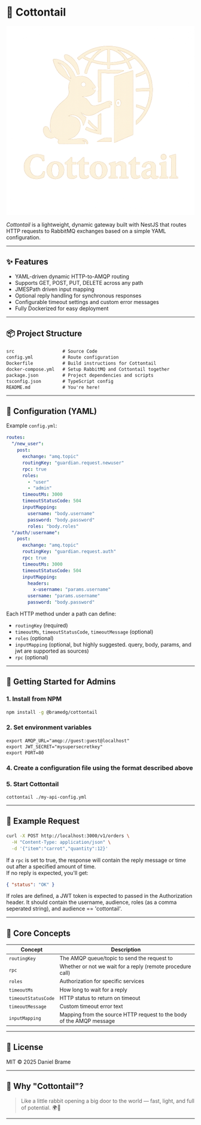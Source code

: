 # 🐇 Cottontail

![image](./logo.png)

*Cottontail* is a lightweight, dynamic gateway built with NestJS that routes HTTP requests to RabbitMQ exchanges based on a simple YAML configuration.

---

## ✨ Features

- YAML-driven dynamic HTTP-to-AMQP routing
- Supports GET, POST, PUT, DELETE across any path
- JMESPath driven input mapping
- Optional reply handling for synchronous responses
- Configurable timeout settings and custom error messages
- Fully Dockerized for easy deployment

---

## 📦 Project Structure

```
src                  # Source Code
config.yml           # Route configuration
Dockerfile           # Build instructions for Cottontail
docker-compose.yml   # Setup RabbitMQ and Cottontail together
package.json         # Project dependencies and scripts
tsconfig.json        # TypeScript config
README.md            # You're here!
```

---

## 🧩 Configuration (YAML)

Example `config.yml`:

```yaml
routes:
  "/new_user":
    post:
      exchange: "amq.topic"
      routingKey: "guardian.request.newuser"
      rpc: true
      roles:
        - "user"
        - "admin"
      timeoutMs: 3000
      timeoutStatusCode: 504 
      inputMapping:
        username: "body.username"
        password: "body.password"
        roles: "body.roles"
  "/auth/:username":
    post:
      exchange: "amq.topic"
      routingKey: "guardian.request.auth"
      rpc: true
      timeoutMs: 3000
      timeoutStatusCode: 504 
      inputMapping:
        headers:
          x-username: "params.username"
        username: "params.username"
        password: "body.password"
```

Each HTTP method under a path can define:
- `routingKey` (required)
- `timeoutMs`, `timeoutStatusCode`, `timeoutMessage` (optional)
- `roles` (optional)
- `inputMapping` (optional, but highly suggested.  query, body, params, and jwt are supported as sources)
- `rpc` (optional)

---

## 🚀 Getting Started for Admins

### 1. Install from NPM

```bash
npm install -g @bramedg/cottontail
```

### 2. Set environment variables

```
export AMQP_URL="amqp://guest:guest@localhost"
export JWT_SECRET="mysupersecretkey"
export PORT=80
```

### 4. Create a configuration file using the format described above

### 5. Start Cottontail

```
cottontail ./my-api-config.yml
```

---

## 📡 Example Request

```bash
curl -X POST http://localhost:3000/v1/orders \
  -H "Content-Type: application/json" \
  -d '{"item":"carrot","quantity":12}'
```

If a `rpc` is set to true, the response will contain the reply message or time out after a specified amount of time.  
If no reply is expected, you'll get:

```json
{ "status": "OK" }
```

If roles are defined, a JWT token is expected to passed in the Authorization header.  It should contain the username, audience, roles (as a comma seperated string), and audience == 'cottontail'.

---

## 🧠 Core Concepts

| Concept             | Description |
|---------------------|-------------|
| `routingKey`         | The AMQP queue/topic to send the request to |
| `rpc            `    | Whether or not we wait for a reply (remote procedure call)|
| `roles`              | Authorization for specific services |
| `timeoutMs`          | How long to wait for a reply |
| `timeoutStatusCode`  | HTTP status to return on timeout |
| `timeoutMessage`     | Custom timeout error text |
| `inputMapping`       | Mapping from the source HTTP request to the body of the AMQP message |

---

## 📜 License

MIT © 2025 Daniel Brame

---

## 🐰 Why "Cottontail"?

> Like a little rabbit opening a big door to the world — fast, light, and full of potential. 🌍🚪

---



